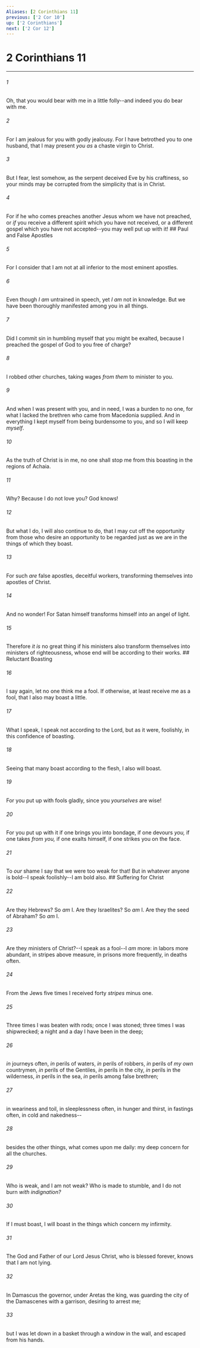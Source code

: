 ```yaml
---
Aliases: [2 Corinthians 11]
previous: ['2 Cor 10']
up: ['2 Corinthians']
next: ['2 Cor 12']
---
```

# 2 Corinthians 11

***


###### 1 
Oh, that you would bear with me in a little folly--and indeed you do bear with me. 

###### 2 
For I am jealous for you with godly jealousy. For I have betrothed you to one husband, that I may present _you_ _as_ a chaste virgin to Christ. 

###### 3 
But I fear, lest somehow, as the serpent deceived Eve by his craftiness, so your minds may be corrupted from the simplicity that is in Christ. 

###### 4 
For if he who comes preaches another Jesus whom we have not preached, or _if_ you receive a different spirit which you have not received, or a different gospel which you have not accepted--you may well put up with it! ## Paul and False Apostles 

###### 5 
For I consider that I am not at all inferior to the most eminent apostles. 

###### 6 
Even though _I am_ untrained in speech, yet _I am_ not in knowledge. But we have been thoroughly manifested among you in all things. 

###### 7 
Did I commit sin in humbling myself that you might be exalted, because I preached the gospel of God to you free of charge? 

###### 8 
I robbed other churches, taking wages _from them_ to minister to you. 

###### 9 
And when I was present with you, and in need, I was a burden to no one, for what I lacked the brethren who came from Macedonia supplied. And in everything I kept myself from being burdensome to you, and so I will keep _myself_. 

###### 10 
As the truth of Christ is in me, no one shall stop me from this boasting in the regions of Achaia. 

###### 11 
Why? Because I do not love you? God knows! 

###### 12 
But what I do, I will also continue to do, that I may cut off the opportunity from those who desire an opportunity to be regarded just as we are in the things of which they boast. 

###### 13 
For such _are_ false apostles, deceitful workers, transforming themselves into apostles of Christ. 

###### 14 
And no wonder! For Satan himself transforms himself into an angel of light. 

###### 15 
Therefore _it is_ no great thing if his ministers also transform themselves into ministers of righteousness, whose end will be according to their works. ## Reluctant Boasting 

###### 16 
I say again, let no one think me a fool. If otherwise, at least receive me as a fool, that I also may boast a little. 

###### 17 
What I speak, I speak not according to the Lord, but as it were, foolishly, in this confidence of boasting. 

###### 18 
Seeing that many boast according to the flesh, I also will boast. 

###### 19 
For you put up with fools gladly, since you _yourselves_ are wise! 

###### 20 
For you put up with it if one brings you into bondage, if one devours _you,_ if one takes _from you,_ if one exalts himself, if one strikes you on the face. 

###### 21 
To _our_ shame I say that we were too weak for that! But in whatever anyone is bold--I speak foolishly--I am bold also. ## Suffering for Christ 

###### 22 
Are they Hebrews? So _am_ I. Are they Israelites? So _am_ I. Are they the seed of Abraham? So _am_ I. 

###### 23 
Are they ministers of Christ?--I speak as a fool--I _am_ more: in labors more abundant, in stripes above measure, in prisons more frequently, in deaths often. 

###### 24 
From the Jews five times I received forty _stripes_ minus one. 

###### 25 
Three times I was beaten with rods; once I was stoned; three times I was shipwrecked; a night and a day I have been in the deep; 

###### 26 
_in_ journeys often, _in_ perils of waters, _in_ perils of robbers, _in_ perils of _my own_ countrymen, _in_ perils of the Gentiles, _in_ perils in the city, _in_ perils in the wilderness, _in_ perils in the sea, _in_ perils among false brethren; 

###### 27 
in weariness and toil, in sleeplessness often, in hunger and thirst, in fastings often, in cold and nakedness-- 

###### 28 
besides the other things, what comes upon me daily: my deep concern for all the churches. 

###### 29 
Who is weak, and I am not weak? Who is made to stumble, and I do not burn _with indignation?_ 

###### 30 
If I must boast, I will boast in the things which concern my infirmity. 

###### 31 
The God and Father of our Lord Jesus Christ, who is blessed forever, knows that I am not lying. 

###### 32 
In Damascus the governor, under Aretas the king, was guarding the city of the Damascenes with a garrison, desiring to arrest me; 

###### 33 
but I was let down in a basket through a window in the wall, and escaped from his hands.
